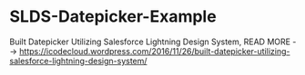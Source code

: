 # SLDS-Datepicker-Example
Built Datepicker Utilizing Salesforce Lightning Design System, READ MORE --> https://icodecloud.wordpress.com/2016/11/26/built-datepicker-utilizing-salesforce-lightning-design-system/
